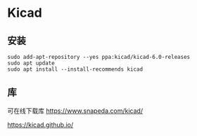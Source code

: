 Kicad
===

## 安装

```
sudo add-apt-repository --yes ppa:kicad/kicad-6.0-releases
sudo apt update
sudo apt install --install-recommends kicad
```



## 库

可在线下载库 https://www.snapeda.com/kicad/

https://kicad.github.io/
